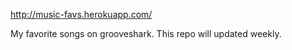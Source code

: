 http://music-favs.herokuapp.com/

My favorite songs on grooveshark. This repo will updated weekly.

